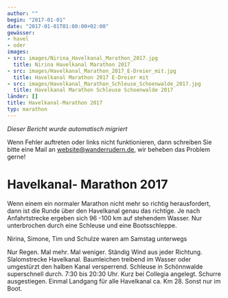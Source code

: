 ```yaml
---
author: ""
begin: "2017-01-01"
date: "2017-01-01T01:00:00+02:00"
gewässer:
- havel
- oder
images:
- src: images/Nirina_Havelkanal_Marathon_2017.jpg
  title: Nirina Havelkanal Marathon 2017
- src: images/Havelkanal_Marathon_2017_E-Dreier_mit.jpg
  title: Havelkanal Marathon 2017 E-Dreier mit
- src: images/Havelkanal_Marathon_Schleuse_Schoenwalde_2017.jpg
  title: Havelkanal Marathon Schleuse Schoenwalde 2017
länder: []
title: Havelkanal-Marathon 2017
typ: marathon
---
```



*Dieser Bericht wurde automatisch migriert*

Wenn Fehler auftreten oder links nicht funktionieren, dann schreiben Sie bitte eine Mail an website@wanderrudern.de, wir beheben das Problem gerne!



# Havelkanal- Marathon 2017


Wenn einem ein normaler Marathon nicht mehr so richtig herausfordert, dann ist die Runde über den Havelkanal genau das richtige. Je nach Anfahrtstrecke ergeben sich 96 -100 km auf stehendem Wasser. Nur unterbrochen durch eine Schleuse und eine Bootsschleppe.

Nirina, Simone, Tim und Schulze waren am Samstag unterwegs

Nur Regen. Mal mehr. Mal weniger. Ständig Wind aus jeder Richtung. Slalomstrecke Havelkanal. Baumleichen treibend im Wasser oder umgestürzt den halben Kanal versperrend. Schleuse in Schönnwalde superschnell durch. 7:30 bis 20:30 Uhr. Kurz bei Collegia angelegt. Schurre ausgestiegen. Einmal Landgang für alle Havelkanal ca. Km 28. Sonst nur im Boot.